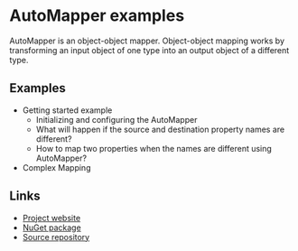 # AutoMapper examples

AutoMapper is an object-object mapper. Object-object mapping works by transforming an input object of one type into an output object of a different type.

## Examples

- Getting started example
  - Initializing and configuring the AutoMapper
  - What will happen if the source and destination property names are different?
  - How to map two properties when the names are different using AutoMapper?
- Complex Mapping


## Links

- [Project website](https://automapper.org/)
- [NuGet package](https://www.nuget.org/packages/automapper/)
- [Source repository](https://github.com/AutoMapper/AutoMapper)

[comment]: <> (Tutorial: https://dotnettutorials.net/lesson/automapper-in-c-sharp/)

